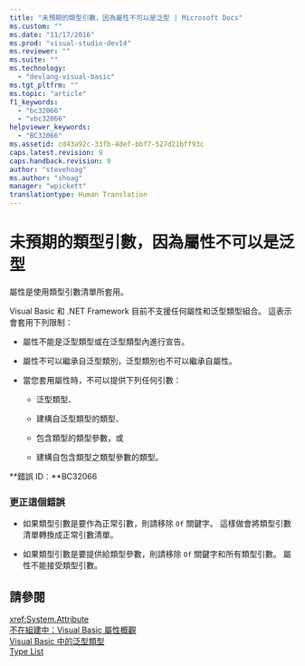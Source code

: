 ```yaml
---
title: "未預期的類型引數，因為屬性不可以是泛型 | Microsoft Docs"
ms.custom: ""
ms.date: "11/17/2016"
ms.prod: "visual-studio-dev14"
ms.reviewer: ""
ms.suite: ""
ms.technology: 
  - "devlang-visual-basic"
ms.tgt_pltfrm: ""
ms.topic: "article"
f1_keywords: 
  - "bc32066"
  - "vbc32066"
helpviewer_keywords: 
  - "BC32066"
ms.assetid: cd43a92c-33fb-4def-bbf7-527d21bff93c
caps.latest.revision: 9
caps.handback.revision: 9
author: "stevehoag"
ms.author: "shoag"
manager: "wpickett"
translationtype: Human Translation
---
```

# 未預期的類型引數，因為屬性不可以是泛型
屬性是使用類型引數清單所套用。  
  
 Visual Basic 和 .NET Framework 目前不支援任何屬性和泛型類型組合。 這表示會套用下列限制：  
  
-   屬性不能是泛型類型或在泛型類型內進行宣告。  
  
-   屬性不可以繼承自泛型類別，泛型類別也不可以繼承自屬性。  
  
-   當您套用屬性時，不可以提供下列任何引數：  
  
    -   泛型類型、  
  
    -   建構自泛型類型的類型、  
  
    -   包含類型的類型參數，或  
  
    -   建構自包含類型之類型參數的類型。  
  
 **錯誤 ID︰**BC32066  
  
### 更正這個錯誤  
  
-   如果類型引數是要作為正常引數，則請移除 `Of` 關鍵字。 這樣做會將類型引數清單轉換成正常引數清單。  
  
-   如果類型引數是要提供給類型參數，則請移除 `Of` 關鍵字和所有類型引數。 屬性不能接受類型引數。  
  
## 請參閱  
 <xref:System.Attribute>   
 [不在組建中：Visual Basic 屬性概觀](http://msdn.microsoft.com/zh-tw/0d0cff64-892d-4f57-83bd-bef388553d4f)   
 [Visual Basic 中的泛型類型](../../visual-basic/programming-guide/language-features/data-types/generic-types.md)   
 [Type List](../../visual-basic/language-reference/statements/type-list.md)